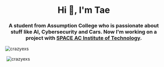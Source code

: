 <h1 align="center">Hi 👋, I'm Tae</h1>
<h3 style="text-align:center;">
  A student from Assumption College who is passionate about stuff like AI, Cybersecurity and Cars. Now I'm working on a project with <a href="https://th.linkedin.com/company/space-ac">SPACE AC Institute of Technology</a>.
</h3>
<p align="left"> <img src="https://komarev.com/ghpvc/?username=crazyexs&label=Profile%20views&color=0e75b6&style=flat" alt="crazyexs" /> </p>

<p align="left">
</p>

<p>&nbsp;<img align="center" src="https://github-readme-stats.vercel.app/api?username=crazyexs&show_icons=true&locale=en" alt="crazyexs" /></p>
